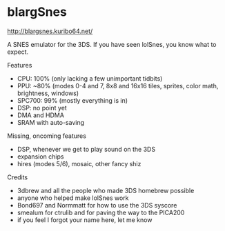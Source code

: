blargSnes
=========

http://blargsnes.kuribo64.net/

A SNES emulator for the 3DS. If you have seen lolSnes, you know what to expect.


Features
 * CPU: 100% (only lacking a few unimportant tidbits)
 * PPU: ~80% (modes 0-4 and 7, 8x8 and 16x16 tiles, sprites, color math, brightness, windows)
 * SPC700: 99% (mostly everything is in)
 * DSP: no point yet
 * DMA and HDMA
 * SRAM with auto-saving

Missing, oncoming features
 * DSP, whenever we get to play sound on the 3DS
 * expansion chips
 * hires (modes 5/6), mosaic, other fancy shiz


Credits

 * 3dbrew and all the people who made 3DS homebrew possible
 * anyone who helped make lolSnes work
 * Bond697 and Normmatt for how to use the 3DS syscore
 * smealum for ctrulib and for paving the way to the PICA200
 * if you feel I forgot your name here, let me know
